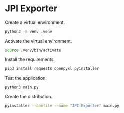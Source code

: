 # JPI Exporter

Create a virtual environment.
``` Bash
python3 -m venv .venv
```

Activate the virtual environment.
``` Bash
source .venv/bin/activate
```

Install the requirements.
``` Bash
pip3 install requests openpyxl pyinstaller
```

Test the application.
``` Bash
python3 main.py
```

Create the distribution.
``` Bash
pyinstaller --onefile --name "JPI Exporter" main.py
```
